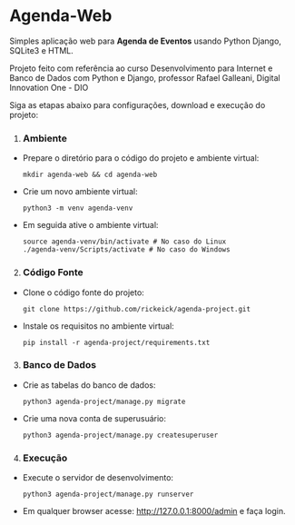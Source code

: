 # Agenda-Web

Simples aplicação web para **Agenda de Eventos** usando Python Django, SQLite3 e HTML.

Projeto feito com referência ao curso Desenvolvimento para Internet e Banco de Dados com Python e Django, professor Rafael Galleani, Digital Innovation One - DIO

Siga as etapas abaixo para configurações, download e execução do projeto:

1. ### Ambiente
- Prepare o diretório para o código do projeto e ambiente virtual:
    ```
    mkdir agenda-web && cd agenda-web
    ```
- Crie um novo ambiente virtual:
    ```
    python3 -m venv agenda-venv
    ```
- Em seguida ative o ambiente virtual:
    ```
    source agenda-venv/bin/activate # No caso do Linux
    ./agenda-venv/Scripts/activate # No caso do Windows
    ```

2. ### Código Fonte
- Clone o código fonte do projeto:
    ```
    git clone https://github.com/rickeick/agenda-project.git
    ```
- Instale os requisitos no ambiente virtual:
    ```
    pip install -r agenda-project/requirements.txt
    ```

3. ### Banco de Dados
- Crie as tabelas do banco de dados:
    ```
    python3 agenda-project/manage.py migrate
    ```
- Crie uma nova conta de superusuário:
    ```
    python3 agenda-project/manage.py createsuperuser
    ```

4. ### Execução
- Execute o servidor de desenvolvimento:
    ```
    python3 agenda-project/manage.py runserver
    ```

- Em qualquer browser acesse: http://127.0.0.1:8000/admin e faça login.

